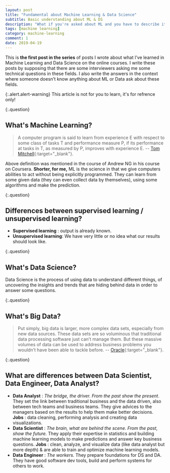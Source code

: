 ```yaml
---
layout: post
title: "Fundamental about Machine Learning & Data Science"
subtitle: Basic understanding about ML & DS
description: "What if you're asked about ML and you have to describe it for an amateur/a professional person?"
tags: [machine learning]
category: machine-learning
comment: 1
date: 2019-04-19
---
```


This is **the first post in the series** of posts I wrote about what I’ve learned in Machine Learning and Data Science on the online courses. I write these posts by supposing that there are some interviewers asking me some technical questions in these fields. I also write the answers in the context where someone doesn’t know anything about ML or Data ask about these fields.

{:.alert.alert-warning}
This article is not for you to learn, it's for refrence only!

{:.question}
## What's Machine Learning?

> A computer program is said to learn from experience E with respect to some class of tasks T and performance measure P, if its performance at tasks in T, as measured by P, improves with experience E. -- [Tom Mitchell](http://www.cs.cmu.edu/~tom/){:target="_blank"}.

Above definition was mentioned in the course of Andrew NG in his course on Coursera. **Shorter, for me,** ML is the science in that we give computers abilities to act without being explicitly programmed. They can learn from some given data (they can even collect data by themselves), using some algorithms and make the prediction.

{:.question}
## Differences between supervised learning / unsupervised learning?

- **Supervised learning** : output is already known.
- **Unsupervised learning**: We have very little or no idea what our results should look like.

{:.question}
## What's Data Science?

Data Science is the process of using data to understand different things, of uncovering the insights and trends that are hiding behind data in order to answer some questions.

{:.question}
## What's Big Data?

> Put simply, big data is larger, more complex data sets, especially from new data sources. These data sets are so voluminous that traditional data processing software just can’t manage them. But these massive volumes of data can be used to address business problems you wouldn’t have been able to tackle before. -- [Oracle](https://www.oracle.com/big-data/guide/what-is-big-data.html){:target="_blank"}.

{:.question}
## What are differences between Data Scientist, Data Engineer, Data Analyst?

- **Data Analyst** : *The bridge, the driver. From the past show the present*. They set the link between traditional business and the data driven, also between tech teams and business teams. They give advices to the managers based on the results to help them make better decisions. **Jobs** : data cleaning, performing analysis and creating data visualizations. 
- **Data Scientist** : *The brain, what are behind the scene. From the past, show the future.* They apply their expertise in statistics and building machine learning models to make predictions and answer key business questions. **Jobs** : clean, analyze, and visualize data (like data analyst but more depth) & are able to train and optimize machine learning models.
- **Data Engineer** : *The workers.* They prepare foundations for DS and DA. They have good software dev tools, build and perform systems for others to work.



